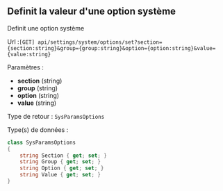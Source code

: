 ## <span id='optionsset'>Definit la valeur d'une option système</span>

Definit une option système

Url :`[GET] api/settings/system/options/set?section={section:string}&group={group:string}&option={option:string}&value={value:string}`

Paramètres : 

- **section** (string)
- **group** (string)
- **option** (string)
- **value** (string)

Type de retour : `SysParamsOptions`

Type(s) de données :

```csharp
class SysParamsOptions
{
	string Section { get; set; }
	string Group { get; set; }
	string Option { get; set; }
	string Value { get; set; }
}

```

